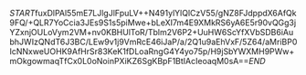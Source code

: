 $START$fuxDlPAl55mE7LJlgJlFpuLV++N491ylYlQlCzV55/gNZ8FJdppdX6AfQk9FQ/+QLR7YoCcia3JEs9S1s5piMwe+bLeXI7m4E9XMkRS6yA6E5r90vQGg3jYZxnjOULoVym2VM+nv0KBHUlToR/Tblm2V6P2+UuHW6ScYfXVbSDB6iAubhJWIzQNdT6J3BC/LEw9v1j9VmRcE46iJaP/a/2Q1u9aEhVxF/5Z64/aMriBP0IcNNxweUOHK9AfHrSr83KeK1fDLoaRngG4Y4yo75p/H9jSbYWXMH9PWw+mOkgowmaqTfCx0L0oNoinPXiKZ6SgKBpF1BtIAcIeoaqM0sA==$END$